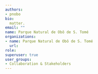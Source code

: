 ```yaml
---
authors:
- pnobo
bio: 
  matter.
email: ""
name: Parque Natural de Obô de S. Tomé
organizations:
- name: Parque Natural de Obô de S. Tomé
  url:
role:
superuser: true
user_groups:
- Collaboration & Stakeholders
---
```


